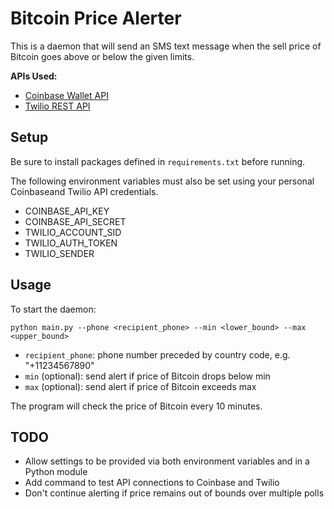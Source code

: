 # Bitcoin Price Alerter

This is a daemon that will send an SMS text message when the sell price
of Bitcoin goes above or below the given limits.

**APIs Used:**

- [Coinbase Wallet API](https://developers.coinbase.com/docs/wallet/guides/price-data)
- [Twilio REST API](https://www.twilio.com/docs/api/rest/sending-messages)


## Setup
Be sure to install packages defined in `requirements.txt` before
running.

The following environment variables must also be set using your personal
Coinbaseand Twilio API credentials.

- COINBASE_API_KEY
- COINBASE_API_SECRET
- TWILIO_ACCOUNT_SID
- TWILIO_AUTH_TOKEN
- TWILIO_SENDER

## Usage
To start the daemon:

`python main.py --phone <recipient_phone> --min <lower_bound> --max
    <upper_bound>`

- `recipient_phone`: phone number preceded by country code, e.g.
"+11234567890"
- `min` (optional): send alert if price of Bitcoin drops below min
- `max` (optional): send alert if price of Bitcoin exceeds max

The program will check the price of Bitcoin every 10 minutes.

## TODO
- Allow settings to be provided via both environment variables and in a Python module
- Add command to test API connections to Coinbase and Twilio
- Don't continue alerting if price remains out of bounds over multiple
polls
